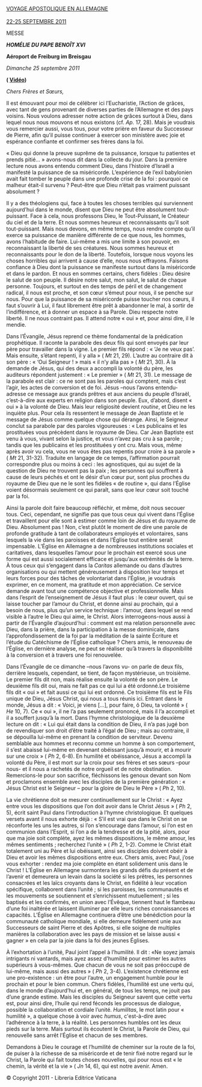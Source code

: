 [VOYAGE APOSTOLIQUE EN ALLEMAGNE\
\
22-25 SEPTEMBRE 2011](/content/benedict-xvi/fr/travels/2011/index_germania.html)

MESSE

***HOMÉLIE DU PAPE BENOÎT XVI***

**Aéroport de Freiburg im Breisgau**

*Dimanche 25 septembre 2011*

**( [Vidéo](http://player.rv.va/vaticanplayer.asp?language=it&tic=VA_3WUI7HAO))**

*Chers Frères et Sœurs,*

Il est émouvant pour moi de célébrer ici l’Eucharistie, l’Action de grâces, avec tant de gens provenant de diverses parties de l’Allemagne et des pays voisins. Nous voulons adresser notre action de grâces surtout à Dieu, dans lequel nous nous mouvons et nous existons (cf. *Ap.* 17, 28). Mais je voudrais vous remercier aussi, vous tous, pour votre prière en faveur du Successeur de Pierre, afin qu’il puisse continuer à exercer son ministère avec joie et espérance confiante et confirmer ses frères dans la foi.

« Dieu qui donne la preuve suprême de ta puissance, lorsque tu patientes et prends pitié… » avons-nous dit dans la collecte du jour. Dans la première lecture nous avons entendu comment Dieu, dans l’histoire d’Israël a manifesté la puissance de sa miséricorde. L’expérience de l’exil babylonien avait fait tomber le peuple dans une profonde crise de la foi : pourquoi ce malheur était-il survenu ? Peut-être que Dieu n’était pas vraiment puissant absolument ?

Il y a des théologiens qui, face à toutes les choses terribles qui surviennent aujourd’hui dans le monde, disent que Dieu ne peut être absolument tout-puissant. Face à cela, nous professons Dieu, le Tout-Puissant, le Créateur du ciel et de la terre. Et nous sommes heureux et reconnaissants qu’il soit tout-puissant. Mais nous devons, en même temps, nous rendre compte qu’il exerce sa puissance de manière différente de ce que nous, les hommes, avons l’habitude de faire. Lui-même a mis une limite à son pouvoir, en reconnaissant la liberté de ses créatures. Nous sommes heureux et reconnaissants pour le don de la liberté. Toutefois, lorsque nous voyons les choses horribles qui arrivent à cause d’elle, nous nous effrayons. Faisons confiance à Dieu dont la puissance se manifeste surtout dans la miséricorde et dans le pardon. Et nous en sommes certains, chers fidèles : Dieu désire le salut de son peuple. Il désire notre salut, mon salut, le salut de chaque personne. Toujours, et surtout en des temps de péril et de changement radical, il nous est proche, et son cœur s’émeut pour nous, il se penche sur nous. Pour que la puissance de sa miséricorde puisse toucher nos cœurs, il faut s’ouvrir à Lui, il faut librement être prêt à abandonner le mal, à sortir de l’indifférence, et à donner un espace à sa Parole. Dieu respecte notre liberté. Il ne nous contraint pas. Il attend notre « oui » et, pour ainsi dire, il le mendie.

Dans l’Évangile, Jésus reprend ce thème fondamental de la prédication prophétique. Il raconte la parabole des deux fils qui sont envoyés par leur père pour travailler dans la vigne. Le premier fils répond : « ‘Je ne veux pas’. Mais ensuite, s’étant repenti, il y alla » ( *Mt* 21, 29). L’autre au contraire dit à son père : « ‘Oui Seigneur ! » mais « il n’y alla pas » ( *Mt* 21, 30). À la demande de Jésus, qui des deux a accompli la volonté du père, les auditeurs répondent justement : « Le premier » ( *Mt* 21, 31). Le message de la parabole est clair : ce ne sont pas les paroles qui comptent, mais c’est l’agir, les actes de conversion et de foi. Jésus –nous l’avons entendu- adresse ce message aux grands prêtres et aux anciens du peuple d’Israël, c’est-à-dire aux experts en religion dans son peuple. Eux, d’abord, disent « oui » à la volonté de Dieu. Mais leur religiosité devient *routine*, et Dieu ne les inquiète plus. Pour cela ils ressentent le message de Jean Baptiste et le message de Jésus comme quelque chose qui dérange. Ainsi, le Seigneur conclut sa parabole par des paroles vigoureuses : « Les publicains et les prostituées vous précèdent dans le royaume de Dieu. Car Jean Baptiste est venu à vous, vivant selon la justice, et vous n’avez pas cru à sa parole ; tandis que les publicains et les prostituées y ont cru. Mais vous, même après avoir vu cela, vous ne vous êtes pas repentis pour croire à sa parole » ( *Mt* 21, 31-32). Traduite en langage de ce temps, l’affirmation pourrait correspondre plus ou moins à ceci : les agnostiques, qui au sujet de la question de Dieu ne trouvent pas la paix ; les personnes qui souffrent à cause de leurs péchés et ont le désir d’un cœur pur, sont plus proches du royaume de Dieu que ne le sont les fidèles « de routine », qui dans l’Église voient désormais seulement ce qui paraît, sans que leur cœur soit touché par la foi.

Ainsi la parole doit faire beaucoup réfléchir, et même, doit nous secouer tous. Ceci, cependant, ne signifie pas que tous ceux qui vivent dans l’Église et travaillent pour elle sont à estimer comme loin de Jésus et du royaume de Dieu. Absolument pas ! Non, c’est plutôt le moment de dire une parole de profonde gratitude à tant de collaborateurs employés et volontaires, sans lesquels la vie dans les paroisses et dans l’Église tout entière serait impensable. L’Église en Allemagne a de nombreuses institutions sociales et caritatives, dans lesquelles l’amour pour le prochain est exercé sous une forme qui est aussi socialement efficace et jusqu’aux extrémités de la terre. À tous ceux qui s’engagent dans la *Caritas* allemande ou dans d’autres organisations ou qui mettent généreusement à disposition leur temps et leurs forces pour des tâches de volontariat dans l’Église, je voudrais exprimer, en ce moment, ma gratitude et mon appréciation. Ce service demande avant tout une compétence objective et professionnelle. Mais dans l’esprit de l’enseignement de Jésus il faut plus : le cœur ouvert, qui se laisse toucher par l’amour du Christ, et donne ainsi au prochain, qui a besoin de nous, plus qu’un service technique : l’amour, dans lequel se rend visible à l’autre le Dieu qui aime, le Christ. Alors interrogeons-nous aussi à partir de l’Évangile d’aujourd’hui : comment est ma relation personnelle avec Dieu, dans la prière, dans la participation à la messe dominicale, dans l’approfondissement de la foi par la méditation de la sainte Écriture et l’étude du Catéchisme de l’Église catholique ? Chers amis, le renouveau de l’Église, en dernière analyse, ne peut se réaliser qu’à travers la disponibilité à la conversion et à travers une foi renouvelée.

Dans l’Évangile de ce dimanche –nous l’avons vu- on parle de deux fils, derrière lesquels, cependant, se tient, de façon mystérieuse, un troisième. Le premier fils dit non, mais réalise ensuite la volonté de son père. Le deuxième fils dit oui, mais ne fait pas ce qui lui a été ordonné.Le troisième fils dit « oui » et fait aussi ce qui lui est ordonné. Ce troisième fils est le Fils unique de Dieu, Jésus Christ, qui nous a tous réunis ici. Entrant dans le monde, Jésus a dit : « Voici, je viens \[…\], pour faire, ô Dieu, ta volonté » ( *He* 10, 7). Ce « oui », il ne l’a pas seulement prononcé, mais il l’a accompli et il a souffert jusqu’à la mort. Dans l’hymne christologique de la deuxième lecture on dit : « Lui qui était dans la condition de Dieu, il n’a pas jugé bon de revendiquer son droit d’être traité à l’égal de Dieu ; mais au contraire, il se dépouilla lui-même en prenant la condition de serviteur. Devenu semblable aux hommes et reconnu comme un homme à son comportement, il s’est abaissé lui-même en devenant obéissant jusqu’à mourir, et à mourir sur une croix » ( *Ph* 2, 6-8). En humilité et obéissance, Jésus a accompli la volonté du Père, il est mort sur la croix pour ses frères et ses sœurs –pour nous- et il nous a rachetés de notre orgueil et de notre obstination. Remercions-le pour son sacrifice, fléchissons les genoux devant son Nom et proclamons ensemble avec les disciples de la première génération : « Jésus Christ est le Seigneur – pour la gloire de Dieu le Père » ( *Ph* 2, 10).

La vie chrétienne doit se mesurer continuellement sur le Christ : « Ayez entre vous les dispositions que l’on doit avoir dans le Christ Jésus » ( *Ph* 2, 5), écrit saint Paul dans l’introduction à l’hymne christologique. Et quelques versets avant il nous exhorte déjà : « S’il est vrai que dans le Christ on se réconforte les uns les autres, si l’on s’encourage dans l’amour, si l’on est en communion dans l’Esprit, si l’on a de la tendresse et de la pitié, alors, pour que ma joie soit complète, ayez les mêmes dispositions, le même amour, les mêmes sentiments ; recherchez l’unité » ( *Ph* 2, 1-2). Comme le Christ était totalement uni au Père et lui obéissant, ainsi ses disciples doivent obéir à Dieu et avoir les mêmes dispositions entre eux. Chers amis, avec Paul, j’ose vous exhorter : rendez ma joie complète en étant solidement unis dans le Christ ! L’Église en Allemagne surmontera les grands défis du présent et de l’avenir et demeurera un levain dans la société si les prêtres, les personnes consacrées et les laïcs croyants dans le Christ, en fidélité à leur vocation spécifique, collaborent dans l’unité ; si les paroisses, les communautés et les mouvements se soutiennent et s’enrichissent mutuellement ; si les baptisés et les confirmés, en union avec l’Évêque, tiennent haut le flambeau d’une foi inaltérée et laissent illuminer par elle leurs riches connaissances et capacités. L’Église en Allemagne continuera d’être une bénédiction pour la communauté catholique mondiale, si elle demeure fidèlement unie aux Successeurs de saint Pierre et des Apôtres, si elle soigne de multiples manières la collaboration avec les pays de mission et se laisse aussi « gagner » en cela par la joie dans la foi des jeunes Églises.

À l’exhortation à l’unité, Paul joint l’appel à l’humilité. Il dit : «Ne soyez jamais intrigants ni vantards, mais ayez assez d’humilité pour estimer les autres supérieurs à vous-mêmes. Que chacun de vous ne soit pas préoccupé de lui-même, mais aussi des autres » ( *Ph* 2, 3-4). L’existence chrétienne est une pro-existence : un être pour l’autre, un engagement humble pour le prochain et pour le bien commun. Chers fidèles, l’humilité est une vertu qui, dans le monde d’aujourd’hui et, en général, de tous les temps, ne jouit pas d’une grande estime. Mais les disciples du Seigneur savent que cette vertu est, pour ainsi dire, l’huile qui rend féconds les processus de dialogue, possible la collaboration et cordiale l’unité. *Humilitas*, le mot latin pour « humilité », a quelque chose à voir avec *humus*, c'est-à-dire avec l’adhérence à la terre, à la réalité. Les personnes humbles ont les deux pieds sur la terre. Mais surtout ils écoutent le Christ, la Parole de Dieu, qui renouvelle sans arrêt l’Église et chacun de ses membres.

Demandons à Dieu le courage et l’humilité de cheminer sur la route de la foi, de puiser à la richesse de sa miséricorde et de tenir fixé notre regard sur le Christ, la Parole qui fait toutes choses nouvelles, qui pour nous est « le chemin, la vérité et la vie » ( *Jn* 14, 6), qui est notre avenir. Amen.

© Copyright 2011 - Libreria Editrice Vaticana